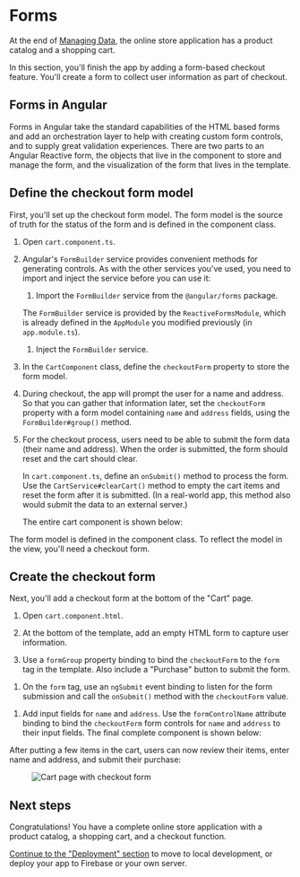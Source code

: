 # Forms

At the end of [Managing Data](start/data "Getting Started: Managing Data"), the online store application has a product catalog and a shopping cart.

In this section, you'll finish the app by adding a form-based checkout feature. You'll create a form to collect user information as part of checkout.

## Forms in Angular

Forms in Angular take the standard capabilities of the HTML based forms and add an orchestration layer to help with creating custom form controls, and to supply great validation experiences. There are two parts to an Angular Reactive form, the objects that live in the component to store and manage the form, and the visualization of the form that lives in the template.

## Define the checkout form model

First, you'll set up the checkout form model. The form model is the source of truth for the status of the form and is defined in the component class.

1. Open `cart.component.ts`.

1. Angular's `FormBuilder` service provides convenient methods for generating controls. As with the other services you've used, you need to import and inject the service before you can use it:

    1. Import the `FormBuilder` service from the `@angular/forms` package.

      <code-example header="src/app/cart/cart.component.ts" path="getting-started/src/app/cart/cart.component.ts" region="imports">
      </code-example>

      The `FormBuilder` service is provided by the `ReactiveFormsModule`, which is already defined in the `AppModule` you modified previously (in `app.module.ts`).

    1. Inject the `FormBuilder` service.

      <code-example header="src/app/cart/cart.component.ts" path="getting-started/src/app/cart/cart.component.ts" region="inject-form-builder">
      </code-example>

1. In the `CartComponent` class, define the `checkoutForm` property to store the form model.

    <code-example header="src/app/cart/cart.component.ts" path="getting-started/src/app/cart/cart.component.ts" region="checkout-form">
    </code-example>

1. During checkout, the app will prompt the user for a name and address. So that you can gather that information later, set the `checkoutForm` property with a form model containing `name` and `address` fields, using the `FormBuilder#group()` method.

    <code-example header="src/app/cart/cart.component.ts" path="getting-started/src/app/cart/cart.component.ts" region="checkout-form-group"></code-example>

1. For the checkout process, users need to be able to submit the form data (their name and address). When the order is submitted, the form should reset and the cart should clear.

    In `cart.component.ts`, define an `onSubmit()` method to process the form. Use the `CartService#clearCart()` method to empty the cart items and reset the form after it is submitted. (In a real-world app, this method also would submit the data to an external server.)

    The entire cart component is shown below:

    <code-example header="src/app/cart/cart.component.ts" path="getting-started/src/app/cart/cart.component.ts">
    </code-example>

The form model is defined in the component class. To reflect the model in the view, you'll need a checkout form.

## Create the checkout form

Next, you'll add a checkout form at the bottom of the "Cart" page.

1. Open `cart.component.html`.

1. At the bottom of the template, add an empty HTML form to capture user information.

1. Use a `formGroup` property binding to bind the `checkoutForm` to the `form` tag in the template. Also include a "Purchase" button to submit the form.

  <code-example header="src/app/cart/cart.component.html" path="getting-started/src/app/cart/cart.component.3.html" region="checkout-form">
  </code-example>

1. On the `form` tag, use an `ngSubmit` event binding to listen for the form submission and call the `onSubmit()` method with the `checkoutForm` value.

  <code-example path="getting-started/src/app/cart/cart.component.html" region="checkout-form-1">
  </code-example>

1. Add input fields for `name` and `address`.  Use the `formControlName` attribute binding to bind the `checkoutForm` form controls for `name` and `address` to their input fields. The final complete component is shown below:

  <code-example path="getting-started/src/app/cart/cart.component.html" region="checkout-form-2">
  </code-example>

After putting a few items in the cart, users can now review their items, enter name and address, and submit their purchase:

<figure>
  <img src='generated/images/guide/start/cart-with-items-and-form.png' alt="Cart page with checkout form">
</figure>


## Next steps

Congratulations! You have a complete online store application with a product catalog, a shopping cart, and a checkout function.

[Continue to the "Deployment" section](start/deployment "Getting Started: Deployment") to move to local development, or deploy your app to Firebase or your own server.

